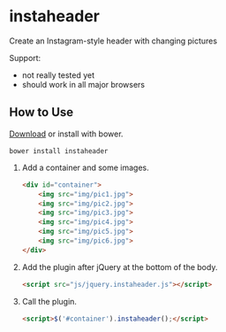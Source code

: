 instaheader
====

Create an Instagram-style header with changing pictures

Support:

* not really tested yet
* should work in all major browsers

How to Use
----------

[Download](https://github.com/splagemann/instaheader/archive/master.zip) or install with bower.

```
bower install instaheader
```


1. Add a container and some images.

    ```html
    <div id="container">
		<img src="img/pic1.jpg">
		<img src="img/pic2.jpg">
		<img src="img/pic3.jpg">
		<img src="img/pic4.jpg">
		<img src="img/pic5.jpg">
		<img src="img/pic6.jpg">
	</div>
	```

2. Add the plugin after jQuery at the bottom of the body.

    ```html
    <script src="js/jquery.instaheader.js"></script>
    ```

3. Call the plugin.
   ```html
   <script>$('#container').instaheader();</script>
   ```
